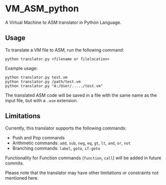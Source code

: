# VM_ASM_python

A Virtual Machine to ASM translator in Python Language.

## Usage

To translate a VM file to ASM, run the following command:

```
python translator.py <filename or filelocation>
```

Example usage:

```
python translator.py test.vm
python translator.py /path/test.vm
python translator.py "A:/User/...../test.vm"
```

The translated ASM code will be saved in a file with the same name as the input file, but with a `.asm` extension.

## Limitations

Currently, this translator supports the following commands:
- Push and Pop commands
- Arithmetic commands: `add`, `sub`, `neg`, `eq`, `gt`, `lt`, `and`, `or`, `not`
- Branching commands: `label`, `goto`, `if-goto`

Functionality for Function commands (`function`, `call`) will be added in future commits.

Please note that the translator may have other limitations or constraints not mentioned here.
